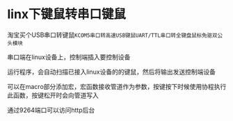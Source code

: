 # linx下键鼠转串口键鼠

淘宝买个USB串口转键鼠```KCOM5串口转高速USB键鼠UART/TTL串口转全键盘鼠标免驱双公头模块```

串口端在linux设备上，控制端插入要控制设备

运行程序，会自动扫描已接入linux设备的的键鼠，然后将输出发送控制端设备

可以在macro部分添加宏，宏函数接收管道作为参数，按键按下时候使用协程执行此函数，按键松开时会向管道写入

通过9264端口可以访问http后台
